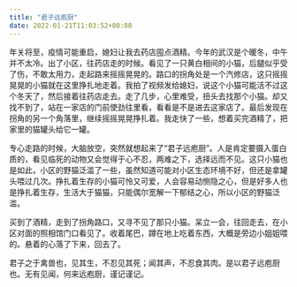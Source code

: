 ```yaml
---
title: "君子远庖厨"
date: 2022-01-21T11:03:52+08:00
---
```


年关将至，疫情可能重启，媳妇让我去药店囤点酒精。今年的武汉是个暖冬，中午并不太冷。出了小区，往药店走的时候。看见了一只黄白相间的小猫，后腿似乎受了伤，不敢太用力，走起路来摇摇晃晃的。路口的拐角处是一个汽修店，这只摇摇晃晃的小猫就在这里挣扎地走着。我拍了视频发给媳妇，说这个小猫可能活不过这个冬天了，然后接着往药店走去。走了几步，心里难受，扭头去找那个小猫。却又找不到了，站在一家店的门前使劲往里看，看看是不是进去这家店了。最后发现在拐角的另一个角落里，继续摇摇晃晃挣扎着。我走快了一些，想着买完酒精了，把家里的猫罐头给它一罐。

专心走路的时候，大脑放空，突然就想起来了“君子远庖厨”。人是肯定要摄入蛋白质的，看见临死的动物又会觉得于心不忍，两难之下，选择远而不见。这只小猫也是如此，小区的野猫泛滥了一些，虽然知道可能对小区生态环境不好，但还是拿罐头喂过几次。挣扎着生存的小猫可怜又可爱，人会容易动恻隐之心，但是好多人也是挣扎着生存，生活大于猫猫，只能偶尔宽解一下郁结之心，所以小区的野猫泛滥。

买到了酒精，走到了拐角路口，又寻不见了那只小猫。呆立一会，往回走去，在小区对面的照相馆门口看见了。收着尾巴，蹲在地上吃着东西，大概是旁边小姐姐喂的。悬着的心落了下来，回去了。 

君子之于禽兽也，见其生，不忍见其死；闻其声，不忍食其肉。是以君子远庖厨也。无有见闻，何来远庖厨，谨记谨记。
